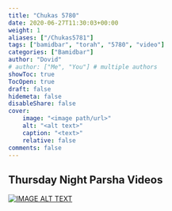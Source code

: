 ```yaml
---
title: "Chukas 5780"
date: 2020-06-27T11:30:03+00:00
weight: 1
aliases: ["/Chukas5781"]
tags: ["bamidbar", "torah", "5780", "video"]
categories: ["Bamidbar"]
author: "Dovid"
# author: ["Me", "You"] # multiple authors
showToc: true
TocOpen: true
draft: false
hidemeta: false
disableShare: false
cover:
    image: "<image path/url>"
    alt: "<alt text>"
    caption: "<text>"
    relative: false
comments: false
---
```

 ## Thursday Night Parsha Videos
 [![IMAGE ALT TEXT](http://img.youtube.com/vi/uD7KG_SvYE4/0.jpg)](http://www.youtube.com/watch?v=uD7KG_SvYE4 "Video Title")
